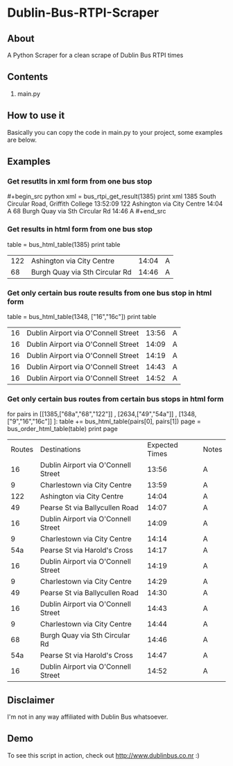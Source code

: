 # Dublin-Bus-RTPI-Scraper


## About
A Python Scraper for a clean scrape of Dublin Bus RTPI times


## Contents
1. main.py


## How to use it
Basically you can copy the code in main.py to your project, some examples are below.


## Examples


### Get resutlts in xml form from one bus stop
#+begin_src python
xml =  bus_rtpi_get_result(1385)
print xml
<RealTimeInformationResults>
    <StopNumber>1385</StopNumber>
    <StopAddress>South Circular Road, Griffith College</StopAddress>
    <LastUpdated>13:52:09</LastUpdated>
    <Bus>
        <Route>122</Route>
        <Destination>Ashington via City Centre</Destination>
        <ExpectedTime>14:04</ExpectedTime>
        <Notes>A</Notes>
    </Bus>
    <Bus>
        <Route>68</Route>
        <Destination>Burgh Quay via Sth Circular Rd</Destination>
        <ExpectedTime>14:46</ExpectedTime>
        <Notes>A</Notes>
    </Bus>
</RealTimeInformationResults>
#+end_src

### Get results in html form from one bus stop
table = bus_html_table(1385)
print table


<table>
<tr><td>122</td><td>Ashington via City Centre</td><td>14:04</td><td>A</td></tr>
<tr><td>68</td><td>Burgh Quay via Sth Circular Rd</td><td>14:46</td><td>A</td></tr>
</table>


### Get only certain bus route results from one bus stop in html form
table = bus_html_table(1348, ["16","16c"])
print table


<table>
<tr><td>16</td><td>Dublin Airport via O'Connell Street</td><td>13:56</td><td>A</td></tr>
<tr><td>16</td><td>Dublin Airport via O'Connell Street</td><td>14:09</td><td>A</td></tr>
<tr><td>16</td><td>Dublin Airport via O'Connell Street</td><td>14:19</td><td>A</td></tr>
<tr><td>16</td><td>Dublin Airport via O'Connell Street</td><td>14:43</td><td>A</td></tr>
<tr><td>16</td><td>Dublin Airport via O'Connell Street</td><td>14:52</td><td>A</td></tr>
</table>


### Get only certain bus routes from certain bus stops in html form
for pairs in [[1385,["68a","68","122"]] , [2634,["49","54a"]] , [1348,["9","16","16c"]] ]:
    table += bus_html_table(pairs[0], pairs[1])
	page =  bus_order_html_table(table)
	print page

	
<table>
<tr><td>Routes</td><td>Destinations</td><td>Expected Times</td><td>Notes</td></tr>
<tr><td>16</td><td>Dublin Airport via O'Connell Street</td><td>13:56</td><td>A</td></tr>
<tr><td>9</td><td>Charlestown via City Centre</td><td>13:59</td><td>A</td></tr>
<tr><td>122</td><td>Ashington via City Centre</td><td>14:04</td><td>A</td></tr>
<tr><td>49</td><td>Pearse St via Ballycullen Road</td><td>14:07</td><td>A</td></tr>
<tr><td>16</td><td>Dublin Airport via O'Connell Street</td><td>14:09</td><td>A</td></tr>
<tr><td>9</td><td>Charlestown via City Centre</td><td>14:14</td><td>A</td></tr>
<tr><td>54a</td><td>Pearse St via Harold's Cross</td><td>14:17</td><td>A</td></tr>
<tr><td>16</td><td>Dublin Airport via O'Connell Street</td><td>14:19</td><td>A</td></tr>
<tr><td>9</td><td>Charlestown via City Centre</td><td>14:29</td><td>A</td></tr>
<tr><td>49</td><td>Pearse St via Ballycullen Road</td><td>14:30</td><td>A</td></tr>
<tr><td>16</td><td>Dublin Airport via O'Connell Street</td><td>14:43</td><td>A</td></tr>
<tr><td>9</td><td>Charlestown via City Centre</td><td>14:44</td><td>A</td></tr>
<tr><td>68</td><td>Burgh Quay via Sth Circular Rd</td><td>14:46</td><td>A</td></tr>
<tr><td>54a</td><td>Pearse St via Harold's Cross</td><td>14:47</td><td>A</td></tr>
<tr><td>16</td><td>Dublin Airport via O'Connell Street</td><td>14:52</td><td>A</td></tr>
</table>


## Disclaimer
I'm not in any way affiliated with Dublin Bus whatsoever.


## Demo
To see this script in action, check out http://www.dublinbus.co.nr
:)